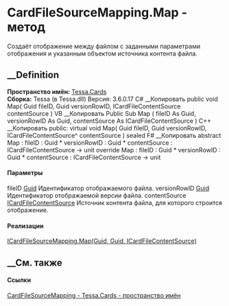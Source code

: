 # CardFileSourceMapping.Map - метод
Создаёт отображение между файлом с заданными параметрами отображения и
указанным объектом источника контента файла.
## __Definition
 **Пространство имён:** [Tessa.Cards](N_Tessa_Cards.htm)  
 **Сборка:** Tessa (в Tessa.dll) Версия: 3.6.0.17
C# __Копировать
     public void Map(
    	Guid fileID,
    	Guid versionRowID,
    	ICardFileContentSource contentSource
    )
VB __Копировать
     Public Sub Map ( 
    	fileID As Guid,
    	versionRowID As Guid,
    	contentSource As ICardFileContentSource
    )
C++ __Копировать
     public:
    virtual void Map(
    	Guid fileID, 
    	Guid versionRowID, 
    	ICardFileContentSource^ contentSource
    ) sealed
F# __Копировать
     abstract Map : 
            fileID : Guid * 
            versionRowID : Guid * 
            contentSource : ICardFileContentSource -> unit 
    override Map : 
            fileID : Guid * 
            versionRowID : Guid * 
            contentSource : ICardFileContentSource -> unit 
#### Параметры
fileID [Guid](https://learn.microsoft.com/dotnet/api/system.guid)
    Идентификатор отображаемого файла.
versionRowID [Guid](https://learn.microsoft.com/dotnet/api/system.guid)
    Идентификатор отображаемой версии файла.
contentSource
[ICardFileContentSource](T_Tessa_Cards_ICardFileContentSource.htm)
    Источник контента файла, для которого строится отображение.
#### Реализации
[ICardFileSourceMapping.Map(Guid, Guid,
ICardFileContentSource)](M_Tessa_Cards_ICardFileSourceMapping_Map.htm)  
##  __См. также
#### Ссылки
[CardFileSourceMapping - ](T_Tessa_Cards_CardFileSourceMapping.htm)
[Tessa.Cards - пространство имён](N_Tessa_Cards.htm)
